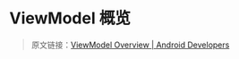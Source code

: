 # ViewModel 概览
> 原文链接：[ViewModel Overview  |  Android Developers](https://developer.android.google.cn/topic/libraries/architecture/viewmodel)


